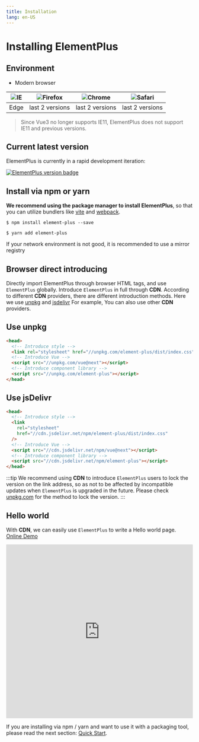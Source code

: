 ```yaml
---
title: Installation
lang: en-US
---
```


# Installing ElementPlus

## Environment

- Modern browser

| ![IE](https://cdn.jsdelivr.net/npm/@browser-logos/edge/edge_32x32.png) | ![Firefox](https://cdn.jsdelivr.net/npm/@browser-logos/firefox/firefox_32x32.png) | ![Chrome](https://cdn.jsdelivr.net/npm/@browser-logos/chrome/chrome_32x32.png) | ![Safari](https://cdn.jsdelivr.net/npm/@browser-logos/safari/safari_32x32.png) |
| ---------------------------------------------------------------------- | --------------------------------------------------------------------------------- | ------------------------------------------------------------------------------ | ------------------------------------------------------------------------------ |
| Edge                                                                   | last 2 versions                                                                   | last 2 versions                                                                | last 2 versions                                                                |

> Since Vue3 no longer supports IE11, ElementPlus does not support IE11 and previous
> versions.

## Current latest version

ElementPlus is currently in a rapid development iteration:

[![ElementPlus version badge](https://img.shields.io/npm/v/element-plus.svg?style=flat-square)](https://www.npmjs.org/package/element-plus)

## Install via npm or yarn

**We recommend using the package manager to install ElementPlus**,
so that you can utilize bundlers like [vite](https://vitejs.dev) and
[webpack](https://webpack.js.org/).

```shell
$ npm install element-plus --save
```

```shell
$ yarn add element-plus
```

If your network environment is not good, it is recommended to use a mirror registry

## Browser direct introducing

Directly import ElementPlus through browser HTML tags, and use `ElementPlus` globally.
Introduce `ElementPlus` in full through **CDN**. According to different **CDN**
providers, there are different introduction methods. Here we use
[unpkg](https://unpkg.com) and [jsdelivr](https://jsdelivr.com) For example,
You can also use other **CDN** providers.

## Use unpkg

```html
<head>
  <!-- Introduce style -->
  <link rel="stylesheet" href="//unpkg.com/element-plus/dist/index.css" />
  <!-- Introduce Vue -->
  <script src="//unpkg.com/vue@next"></script>
  <!-- Introduce component library -->
  <script src="//unpkg.com/element-plus"></script>
</head>
```

## Use jsDelivr

```html
<head>
  <!-- Introduce style -->
  <link
    rel="stylesheet"
    href="//cdn.jsdelivr.net/npm/element-plus/dist/index.css"
  />
  <!-- Introduce Vue -->
  <script src="//cdn.jsdelivr.net/npm/vue@next"></script>
  <!-- Introduce component library -->
  <script src="//cdn.jsdelivr.net/npm/element-plus"></script>
</head>
```

:::tip
We recommend using **CDN** to introduce `ElementPlus` users to lock the version
on the link address, so as not to be affected by incompatible updates when `ElementPlus`
is upgraded in the future. Please check [unpkg.com](https://unpkg.com) for
the method to lock the version.
:::

## Hello world

With **CDN**, we can easily use `ElementPlus` to
write a Hello world page. [Online Demo](https://codepen.io/iamkun/pen/YzWMaVr)

<iframe height="469" style="width: 100%;" scrolling="no" title="YzWMaVr" src="https://codepen.io/iamkun/embed/YzWMaVr?height=469&theme-id=light&default -tab=html,result" frameborder="no" loading="lazy" allowtransparency="true" allowfullscreen="true">
  See the Pen <a href='https://codepen.io/iamkun/pen/YzWMaVr'>YzWMaVr</a> by iamkun
  (<a href='https://codepen.io/iamkun'>@iamkun</a>) on <a href='https://codepen.io'>CodePen</a>.
</iframe>

If you are installing via npm / yarn and want to use it with
a packaging tool, please read the
next section: [Quick Start](/#/en-US/component/quickstart).
